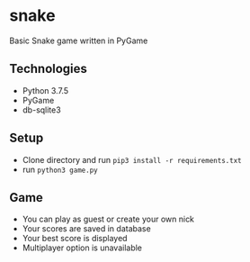 # snake
Basic Snake game written in PyGame

## Technologies
* Python 3.7.5
* PyGame
* db-sqlite3

## Setup
* Clone directory and run `pip3 install -r requirements.txt`
* run `python3 game.py`

## Game
* You can play as guest or create your own nick
* Your scores are saved in database
* Your best score is displayed
* Multiplayer option is unavailable
